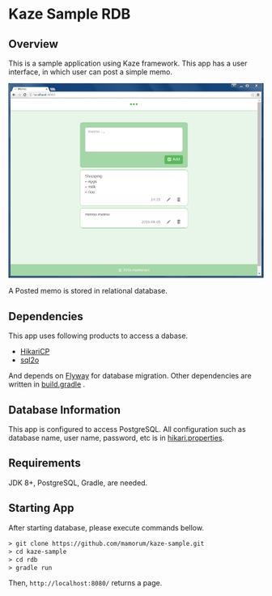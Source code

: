 # Kaze Sample RDB

## Overview
This is a sample application using Kaze framework. This app has a user interface, in which user can post a simple memo. 

![Image of the user interface](app-screen-shot.png)


A Posted memo is stored in relational database.


## Dependencies
This app uses following products to access a dabase.

- [HikariCP](https://github.com/brettwooldridge/HikariCP)
- [sql2o](https://github.com/aaberg/sql2o)

And depends on [Flyway](https://github.com/flyway/flyway) for database migration. Other dependencies are written in [build.gradle](build.gradle) .


## Database Information
This app is configured to access PostgreSQL. All configuration such as database name, user name, password, etc is in [hikari.properties](src/main/resources/db/hikari.properties).


## Requirements
JDK 8+, PostgreSQL, Gradle, are needed.


## Starting App
After starting database, please execute commands bellow.

```
> git clone https://github.com/mamorum/kaze-sample.git
> cd kaze-sample
> cd rdb
> gradle run
```

Then, `http://localhost:8080/` returns a page.
